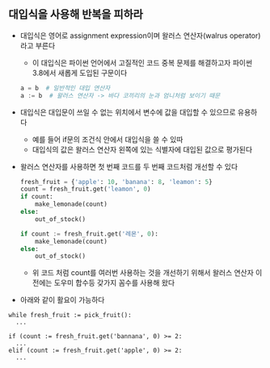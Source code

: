 ## 대입식을 사용해 반복을 피하라

- 대입식은 영어로 assignment expression이며 왈러스 연산자(walrus operator)라고 부른다
  - 이 대입식은 파이썬 언어에서 고질적인 코드 중복 문제를 해결하고자 파이썬 3.8에서 새롭게 도입된 구문이다

  ```python
  a = b  # 일반적인 대입 연산자
  a := b  # 왈러스 연산자 -> 바다 코끼리의 눈과 엄니처럼 보이기 때문
  ```
- 대입식은 대입문이 쓰일 수 없는 위치에서 변수에 값을 대입할 수 있으므로 유용하다
  - 예를 들어 if문의 조건식 안에서 대입식을 쓸 수 있따
  - 대입식의 값은 왈러스 연산자 왼쪽에 있는 식별자에 대입된 값으로 평가된다
- 왈러스 연산자를 사용하면 첫 번째 코드를 두 번째 코드처럼 개선할 수 있다
  ```python
  fresh_fruit = {'apple': 10, 'banana': 8, 'leamon': 5}
  count = fresh_fruit.get('leamon', 0)
  if count:
      make_lemonade(count)
  else:
      out_of_stock()
  ```

  ```python
  if count := fresh_fruit.get('레몬', 0):
      make_lemonade(count)
  else:
      out_of_stock()
  ```
  - 위 코드 처럼 count를 여러번 사용하는 것을 개선하기 위해서 왈러스 연산자 이전에는 도우미 합수등 갖가지 꼼수를 사용해 왔다
- 아래와 같이 활요이 가능하다

```
while fresh_fruit := pick_fruit():
  ...

if (count := fresh_fruit.get('bannana', 0) >= 2:
  ...
elif (count := fresh_fruit.get('apple', 0) >= 2:
  ...
``` 
